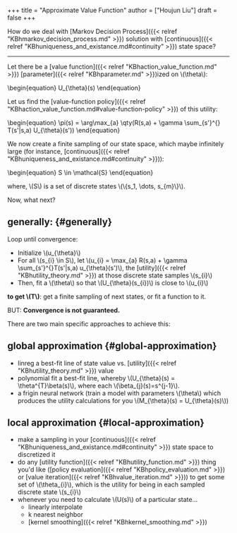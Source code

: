 +++
title = "Approximate Value Function"
author = ["Houjun Liu"]
draft = false
+++

How do we deal with [Markov Decision Process]({{< relref "KBhmarkov_decision_process.md" >}}) solution with [continuous]({{< relref "KBhuniqueness_and_existance.md#continuity" >}}) state space?

---

Let there be a [value function]({{< relref "KBhaction_value_function.md" >}}) [parameter]({{< relref "KBhparameter.md" >}})ized on \\(\theta\\):

\begin{equation}
U\_{\theta}(s)
\end{equation}

Let us find the [value-function policy]({{< relref "KBhaction_value_function.md#value-function-policy" >}}) of this utility:

\begin{equation}
\pi(s) = \arg\max\_{a} \qty(R(s,a) + \gamma \sum\_{s'}^{} T(s'|s,a) U\_{\theta}(s'))
\end{equation}

We now create a finite sampling of our state space, which maybe infinitely large (for instance, [continuous]({{< relref "KBhuniqueness_and_existance.md#continuity" >}})):

\begin{equation}
S \in \mathcal{S}
\end{equation}

where, \\(S\\) is a set of discrete states \\(\\{s\_1, \dots, s\_{m}\\}\\).

Now, what next?


## generally: {#generally}

Loop until convergence:

-   Initialize \\(u\_{\theta}\\)
-   For all \\(s\_{i} \in S\\), let \\(u\_{i} = \max\_{a} R(s,a) + \gamma \sum\_{s'}^{}T(s'|s,a) u\_{\theta}(s')\\), the [utility]({{< relref "KBhutility_theory.md" >}}) at those discrete state samples \\(s\_{i}\\)
-   Then, fit a \\(\theta\\) so that \\(U\_{\theta}(s\_{i})\\) is close to \\(u\_{i}\\)

**to get \\(T\\)**: get a finite sampling of next states, or fit a function to it.

BUT: **Convergence is not guaranteed.**

There are two main specific approaches to achieve this:


## global approximation {#global-approximation}

-   linreg a best-fit line of state value vs. [utility]({{< relref "KBhutility_theory.md" >}}) value
-   polynomial fit a best-fit line, whereby \\(U\_{\theta}(s) = \theta^{T}\beta(s)\\), where each \\(\beta\_{j}(s)=s^{j-1}\\).
-   a frigin neural network (train a model with parameters \\(\theta\\) which produces the utility calculations for you \\(M\_{\theta}(s) = U\_{\theta}(s)\\))


## local approximation {#local-approximation}

-   make a sampling in your [continuous]({{< relref "KBhuniqueness_and_existance.md#continuity" >}}) state space to discretized it
-   do any [utility function]({{< relref "KBhutility_function.md" >}}) thing you'd like ([policy evaluation]({{< relref "KBhpolicy_evaluation.md" >}}) or [value iteration]({{< relref "KBhvalue_iteration.md" >}})) to get some set of \\(\theta\_{i}\\), which is the utility for being in each sampled discrete state \\(s\_{i}\\)
-   whenever you need to calculate \\(U(s)\\) of a particular state...
    -   linearly interpolate
    -   k nearest neighbor
    -   [kernel smoothing]({{< relref "KBhkernel_smoothing.md" >}})
